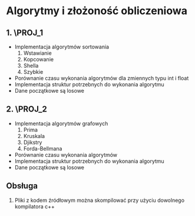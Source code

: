 # Algorytmy i złożoność obliczeniowa

## 1. \PROJ_1
 * Implementacja algorytmów sortowania
     1. Wstawianie
     2. Kopcowanie
     3. Shella
     4. Szybkie
 * Porównanie czasu wykonania algorytmów dla zmiennych typu int i float
 * Implementacja struktur potrzebnych do wykonania algorytmu
 * Dane początkowe są losowe
## 2. \PROJ_2
 * Implementacja algorytmów grafowych
     1. Prima
     2. Kruskala
     3. Djikstry
     4. Forda-Bellmana
 * Porównanie czasu wykonania algorytmów
 * Implementacja struktur potrzebnych do wykonania algorytmu 
 * Dane początkowe są losowe

## Obsługa
1. Pliki z kodem źródłowym można skompilować przy użyciu dowolnego kompilatora c++
